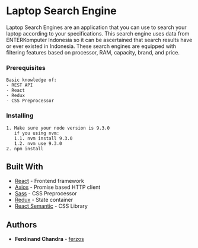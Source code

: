 # Laptop Search Engine

Laptop Search Engines are an application that you can use to search your laptop according to your specifications. This search engine uses data from ENTERKomputer Indonesia so it can be ascertained that search results have or ever existed in Indonesia. These search engines are equipped with filtering features based on processor, RAM, capacity, brand, and price.

### Prerequisites

```
Basic knowledge of:
- REST API
- React
- Redux
- CSS Preprocessor
```

### Installing

```
1. Make sure your node version is 9.3.0
   if you using nvm: 
   1.1. nvm install 9.3.0
   1.2. nvm use 9.3.0
2. npm install
```

## Built With

* [React](https://reactjs.org/) - Frontend framework
* [Axios](https://github.com/axios/axios) - Promise based HTTP client
* [Sass](https://sass-lang.com/) - CSS Preprocessor
* [Redux](https://redux.js.org/) - State container
* [React Semantic](https://react.semantic-ui.com/introduction) - CSS Library


## Authors

* **Ferdinand Chandra** - [ferzos](https://github.com/ferzos)